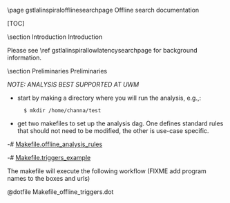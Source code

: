 \page gstlalinspiralofflinesearchpage Offline search documentation

[TOC]

\section Introduction Introduction

Please see \ref gstlalinspirallowlatencysearchpage for background information.

\section Preliminaries Preliminaries

_NOTE: ANALYSIS BEST SUPPORTED AT UWM_

- start by making a directory where you will run the analysis, e.g.,:

		$ mkdir /home/channa/test

- get two makefiles to set up the analysis dag.  One defines standard rules that should not need to be modified, the other is use-case specific.

 -# <a href=https://ligo-vcs.phys.uwm.edu/cgit/gstlal/plain/gstlal-inspiral/share/Makefile.offline_analysis_rules>Makefile.offline_analysis_rules</a>
 
 -# <a href=https://ligo-vcs.phys.uwm.edu/cgit/gstlal/plain/gstlal-inspiral/share/Makefile.triggers_example>Makefile.triggers_example</a>

The makefile will execute the following workflow (FIXME add program names to the boxes and urls)

@dotfile Makefile_offline_triggers.dot


